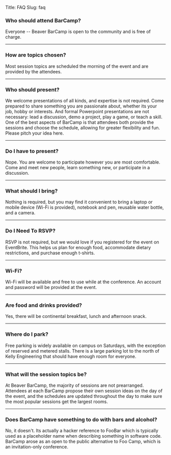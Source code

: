 Title: FAQ
Slug: faq

### Who should attend BarCamp? ###
Everyone -- Beaver BarCamp is open to the community and is free of charge.

-------

### How are topics chosen? ###
Most session topics are scheduled the morning of the event and are provided by the attendees.

-------
### Who should present? ###
We welcome presentations of all kinds, and expertise is not required. Come prepared to share something you are passionate about, whether its your job, hobby or interests. And formal Powerpoint presentations are not necessary: lead a discussion, demo a project, play a game, or teach a skill. One of the best aspects of BarCamp is that attendees both provide the sessions and choose the schedule, allowing for greater flexibility and fun. Please pitch your idea here.

-------
### Do I have to present? ###
Nope. You are welcome to participate however you are most comfortable. Come and meet new people, learn something new, or participate in a discussion.

-------
### What should I bring? ###
Nothing is required, but you may find it convenient to bring a laptop or mobile device (Wi-Fi is provided), notebook and pen, reusable water bottle, and a camera.

-------
### Do I Need To RSVP? ###
RSVP is not required, but we would love if you registered for the event on EventBrite. This helps us plan for enough food, accommodate dietary restrictions, and purchase enough t-shirts.

-------
### Wi-Fi? ###
Wi-Fi will be available and free to use while at the conference. An account and password will be provided at the event.

-------
### Are food and drinks provided? ###
Yes, there will be continental breakfast, lunch and afternoon snack.

-------
### Where do I park? ###
Free parking is widely available on campus on Saturdays, with the exception of reserved and metered stalls. There is a large parking lot to the north of Kelly Engineering that should have enough room for everyone.

-------
### What will the session topics be? ###
At Beaver BarCamp, the majority of sessions are not prearranged. Attendees at each BarCamp propose their own session ideas on the day of the event, and the schedules are updated throughout  the day to make sure the most popular sessions get the largest rooms.

-------
### Does BarCamp have something to do with bars and alcohol? ###
No, it doesn't. Its actually a hacker reference to FooBar which is typically used as a placeholder name when describing something in software code. BarCamp arose as an open to the public alternative to Foo Camp, which is an invitation-only conference.